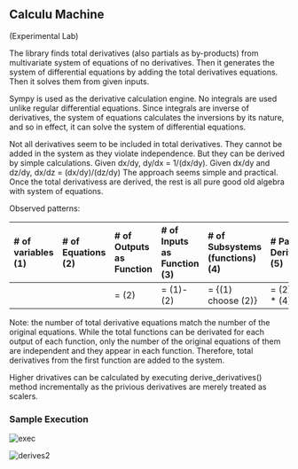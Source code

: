 ## Calculu Machine

(Experimental Lab)

The library finds total derivatives (also partials as by-products) from multivariate system of equations of no derivatives.  Then it generates the system of differential equations by adding the total derivatives equations.  Then it solves them from given inputs.

Sympy is used as the derivative calculation engine.  No integrals are used unlike regular differential equations.  Since integrals are inverse of derivatives, the system of equations calculates the inversions by its nature, and so in effect, it can solve the system of differential equations.

Not all derivatives seem to be included in total derivatives.  They cannot be added in the system as they violate independence.  But they can be derived by simple calculations.  Given dx/dy, dy/dx = 1/(dx/dy).  Given dx/dy and dz/dy, dx/dz = (dx/dy)/(dz/dy)  The approach seems simple and practical.  Once the total derivativess are derived, the rest is all pure good old algebra with system of equations.

Observed patterns:

| # of variables (1) | # of Equations (2)|  # of Outputs as Function | # of Inputs as Function (3) | # of Subsystems (functions) (4)| # Partial Derivatives (5)| # Total Derivatives (6)|
|:----------|:----------|:----------|:----------|:----------|:----------|:----------|
| |  | = (2) | = (1)-(2) | = {(1) choose (2)} |  = (2) * (3) * (4) | = (2)|

Note: the number of total derivative equations match the number of the original equations.  While the total functions can be derivated for each output of each function, only the number of the original equations of them are independent and they appear in each function.  Therefore, total derivatives from the first function are added to the system.

Higher drivatives can be calculated by executing derive_derivatives() method incrementally as the privious derivatives are merely treated as scalers.


### Sample Execution

![exec](https://github.com/tomkob9999/calculu_machine/assets/96751911/252fb176-20f3-4132-bfc7-cec9865c1c2c)

![derives2](https://github.com/tomkob9999/calculu_machine/assets/96751911/6faa20e1-5957-41f7-96ec-1a659e70f7fe)








